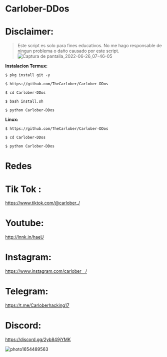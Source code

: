 # Carlober-DDos
# Disclaimer: 
>Este script es solo para fines educativos. No me hago responsable de ningun problema o daño causado por este script.
![Captura de pantalla_2022-06-26_07-46-05](https://user-images.githubusercontent.com/86197463/175801194-d9bb054d-26f6-41ef-ab86-dea8adc418aa.png)


**Instalacion Termux:**
```
$ pkg install git -y

$ https://github.com/TheCarlober/Carlober-DDos

$ cd Carlober-DDos

$ bash install.sh

$ python Carlober-DDos
```

**Linux:**
```
$ https://github.com/TheCarlober/Carlober-DDos

$ cd Carlober-DDos

$ python Carlober-DDos

```
# Redes

# Tik Tok : 
https://www.tiktok.com/@carlober_/

# Youtube: 
http://lnnk.in/haeU

# Instagram: 
https://www.instagram.com/carlober__/

# Telegram: 
https://t.me/Carloberhacking17

# Discord: 

https://discord.gg/2yb849jYMK



![photo1654489563](https://user-images.githubusercontent.com/86197463/175801519-73294cab-e83a-447b-854f-c30fcadc4786.jpeg)



